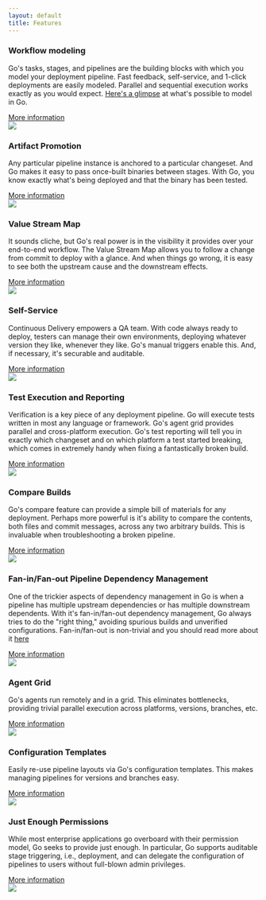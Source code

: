 ```yaml
---
layout: default
title: Features
---
```


<div class="full-width">
	<div class="container-12 features" >
		<div class="grid-5">
			<h3 class="features__title">Workflow modeling</h3>
			<p>Go's tasks, stages, and pipelines are the building blocks with which you model your deployment pipeline. Fast feedback, self-service, and 1-click deployments are easily modeled. Parallel and sequential execution works exactly as you would expect. <a href="http://www.thoughtworks.com/insights/blog/model-everything-fail-fast">Here's a glimpse</a> at what's possible to model in Go.</p>
			<a href="http://www.thoughtworks.com/products/docs/go/current/help/concepts_in_go.html" target="_blank">More information</a>
		</div>
		<div class="grid-4">
			<img src="/images/pipeline_graphic.png">
		</div>
	</div>
</div>

<div class="full-width">
	<div class="container-12 features" >
		<div class="grid-5">
			<h3 class="features__title">Artifact Promotion</h3>
			<p>Any particular pipeline instance is anchored to a particular changeset. And Go makes it easy to pass once-built binaries between stages. With Go, you know exactly what's being deployed and that the binary has been tested.</p>
			<a href="http://www.thoughtworks.com/products/docs/go/current/help/concepts_in_go.html" target="_blank">More information</a>
		</div>
		<div class="grid-4">
			<img src="/images/pipeline_graphic.png">
		</div>
	</div>
</div>

<div class="full-width">
	<div class="container-12 features" >
		<div class="grid-5">
			<h3 class="features__title">Value Stream Map</h3>
			<p>It sounds cliche, but Go's real power is in the visibility it provides over your end-to-end workflow. The Value Stream Map allows you to follow a change from commit to deploy with a glance. And when things go wrong, it is easy to see both the upstream cause and the downstream effects.</p>
			<a href="http://www.thoughtworks.com/products/docs/go/current/help/concepts_in_go.html" target="_blank">More information</a>
		</div>
		<div class="grid-4">
			<img src="/images/pipeline_graphic.png">
		</div>
	</div>
</div>

<div class="full-width">
	<div class="container-12 features" >
		<div class="grid-5">
			<h3 class="features__title">Self-Service</h3>
			<p>Continuous Delivery empowers a QA team. With code always ready to deploy, testers can manage their own environments, deploying whatever version they like, whenever they like. Go's manual triggers enable this. And, if necessary, it's securable and auditable.</p>
			<a href="http://www.thoughtworks.com/products/docs/go/current/help/concepts_in_go.html" target="_blank">More information</a>
		</div>
		<div class="grid-4">
			<img src="/images/pipeline_graphic.png">
		</div>
	</div>
</div>

<div class="full-width">
	<div class="container-12 features" >
		<div class="grid-5">
			<h3 class="features__title">Test Execution and Reporting</h3>
			<p>Verification is a key piece of any deployment pipeline. Go will execute tests written in most any language or framework. Go's agent grid provides parallel and cross-platform execution. Go's test reporting will tell you in exactly which changeset and on which platform a test started breaking, which comes in extremely handy when fixing a fantastically broken build.</p>
			<a href="http://www.thoughtworks.com/products/docs/go/current/help/concepts_in_go.html" target="_blank">More information</a>
		</div>
		<div class="grid-4">
			<img src="/images/pipeline_graphic.png">
		</div>
	</div>
</div>

<div class="full-width">
	<div class="container-12 features" >
		<div class="grid-5">
			<h3 class="features__title">Compare Builds</h3>
			<p>Go's compare feature can provide a simple bill of materials for any deployment. Perhaps more powerful is it's ability to compare the contents, both files and commit messages, across any two arbitrary builds. This is invaluable when troubleshooting a broken pipeline.</p>
			<a href="http://www.thoughtworks.com/products/docs/go/current/help/concepts_in_go.html" target="_blank">More information</a>
		</div>
		<div class="grid-4">
			<img src="/images/pipeline_graphic.png">
		</div>
	</div>
</div>

<div class="full-width">
	<div class="container-12 features" >
		<div class="grid-5">
			<h3 class="features__title">Fan-in/Fan-out Pipeline Dependency Management</h3>
			<p>One of the trickier aspects of dependency management in Go is when a pipeline has multiple upstream dependencies or has multiple downstream dependents. With it's fan-in/fan-out dependency management, Go always tries to do the "right thing," avoiding spurious builds and unverified configurations. Fan-in/fan-out is non-trivial and you should read more about it <a href="http://support.thoughtworks.com/entries/22229668-Go-s-Dependency-Management">here</a></p>
			<a href="http://www.thoughtworks.com/products/docs/go/current/help/concepts_in_go.html" target="_blank">More information</a>
		</div>
		<div class="grid-4">
			<img src="/images/pipeline_graphic.png">
		</div>
	</div>
</div>

<div class="full-width">
	<div class="container-12 features" >
		<div class="grid-5">
			<h3 class="features__title">Agent Grid</h3>
			<p>Go's agents run remotely and in a grid. This eliminates bottlenecks, providing trivial parallel execution across platforms, versions, branches, etc.</p>
			<a href="http://www.thoughtworks.com/products/docs/go/current/help/concepts_in_go.html" target="_blank">More information</a>
		</div>
		<div class="grid-4">
			<img src="/images/pipeline_graphic.png">
		</div>
	</div>
</div>

<div class="full-width">
	<div class="container-12 features" >
		<div class="grid-5">
			<h3 class="features__title">Configuration Templates</h3>
			<p>Easily re-use pipeline layouts via Go's configuration templates. This makes managing pipelines for versions and branches easy.</p>
			<a href="http://www.thoughtworks.com/products/docs/go/current/help/concepts_in_go.html" target="_blank">More information</a>
		</div>
		<div class="grid-4">
			<img src="/images/pipeline_graphic.png">
		</div>
	</div>
</div>

<div class="full-width">
	<div class="container-12 features" >
		<div class="grid-5">
			<h3 class="features__title">Just Enough Permissions</h3>
			<p>While most enterprise applications go overboard with their permission model, Go seeks to provide just enough. In particular, Go supports auditable stage triggering, i.e., deployment, and can delegate the configuration of pipelines to users without full-blown admin privileges.</p>
			<a href="http://www.thoughtworks.com/products/docs/go/current/help/concepts_in_go.html" target="_blank">More information</a>
		</div>
		<div class="grid-4">
			<img src="/images/pipeline_graphic.png">
		</div>
	</div>
</div>
